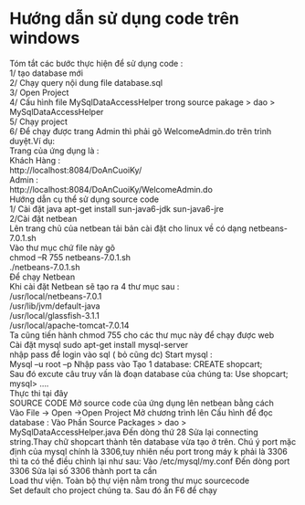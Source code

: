 # Hướng dẫn sử dụng code trên windows #

Tóm tắt các bước thực hiện để sử dụng code :<br />
1/ tạo database mới<br />
2/ Chạy query nội dung file database.sql<br />
3/ Open Project<br />
4/ Cấu hình file MySqlDataAccessHelper trong source pakage > dao > MySqlDataAccessHelper<br />
5/ Chạy project<br />
6/ Để chạy được trang Admin thì phải gõ WelcomeAdmin.do trên trình duyệt.Ví dụ:<br />
Trang của ứng dụng là :<br />
Khách Hàng :<br />
http://localhost:8084/DoAnCuoiKy/<br />
Admin :<br />
http://localhost:8084/DoAnCuoiKy/WelcomeAdmin.do<br />
Hướng dẫn cụ thể sử dụng source code<br />
1/ Cài đặt java apt-get install sun-java6-jdk sun-java6-jre<br />
2/Cài đặt netbean<br />
Lên trang chủ của netbean tải bản cài đặt cho linux về có dạng
netbeans-7.0.1.sh<br />
Vào thư mục chứ file này gõ<br />
chmod –R 755 netbeans-7.0.1.sh<br />
./netbeans-7.0.1.sh<br />
Để chạy Netbean<br />
Khi cài đặt Netbean sẽ tạo ra 4 thư mục sau :<br />
/usr/local/netbeans-7.0.1<br />
/usr/lib/jvm/default-java<br />
/usr/local/glassfish-3.1.1<br />
/usr/local/apache-tomcat-7.0.14<br />
Ta cũng tiến hành chmod 755 cho các thư mục này để chạy được web<br />
Cài đặt mysql sudo apt-get install mysql-server<br />
nhập pass để login vào sql ( bỏ cũng dc) Start mysql : <br />Mysql –u root –p Nhập pass vào Tạo 1 database: CREATE shopcart;<br />
Sau đó excute câu truy vấn là đoạn database của chúng ta: Use shopcart; mysql> ….<br /> Thực thi tại đây<br />
SOURCE CODE Mở source code của ứng dụng lên netbean bằng cách<br />
Vào File -> Open ->Open Project Mở chương trình lên Cấu hình để đọc database : Vào Phần Source Packages > dao > MySqlDataAccessHelper.java Đến dòng thứ 28 Sửa lại connecting string.Thay chữ shopcart thành tên database vừa tạo ở trên. Chú ý port mặc định của mysql chính là 3306,tuy nhiên nếu port trong máy k phải là 3306 thì ta có thể điều chỉnh lại như sau: Vào /etc/mysql/my.conf Đến dòng port 3306 Sửa lại số 3306 thành port ta cần<br />
Load thư viện. Toàn bộ thự viện nằm trong thư mục sourcecode<br />
Set default cho project chúng ta. Sau đó ấn F6 để chạy<br />